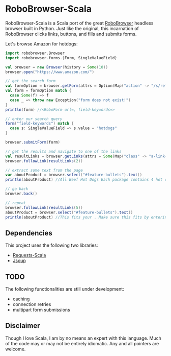 RoboBrowser-Scala
=================

RoboBrowser-Scala is a Scala port of the great [RoboBrowser](https://github.com/jmcarp/robobrowser) headless browser built in Python.
Just like the original, this incarnation of RoboBrowser clicks links, buttons, and fills and submits forms.


Let's browse Amazon for hotdogs:

```scala
import robobrowser.Browser
import robobrowser.forms.{Form, SingleValueField}

val browser = new Browser(history = Some(10))
browser.open("https://www.amazon.com/")

// get the search form
val formOption = browser.getForm(attrs = Option(Map("action" -> "/s/ref=nb_sb_noss")))
val form = formOption match {
  case Some(f) => f
  case _ => throw new Exception("form does not exist!")
}
println(form) //<RoboForm url=, field-keywords=>

// enter our search query
form("field-keywords") match {
  case s: SingleValueField => s.value = "hotdogs"
}

browser.submitForm(form)

// get the results and navigate to one of the links
val resultLinks = browser.getLinks(attrs = Some(Map("class" -> "a-link-normal a-text-normal")))
browser.followLink(resultLinks(2))

// extract some text from the page
var aboutProduct = browser.select("#feature-bullets").text()
println(aboutProduct) //All Beef Hot Dogs Each package contains 4 hot dogs [...]

// go back
browser.back()

// repeat
browser.followLink(resultLinks(5))
aboutProduct = browser.select("#feature-bullets").text()
println(aboutProduct) //This fits your . Make sure this fits by entering [...]
```

## Dependencies

This project uses the following two libraries:

- [Requests-Scala](https://github.com/lihaoyi/requests-scala)
- [Jsoup](http://jsoup.org/)
 
## TODO

The following functionalities are still under development:
- caching
- connection retries
- multipart form submissions

## Disclaimer

Though I love Scala, I am by no means an expert with this language.
Much of the code may or may not be entirely idiomatic.
Any and all pointers are welcome.